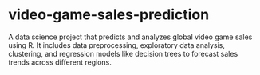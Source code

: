 # video-game-sales-prediction
A data science project that predicts and analyzes global video game sales using R. It includes data preprocessing, exploratory data analysis, clustering, and regression models like decision trees to forecast sales trends across different regions.
